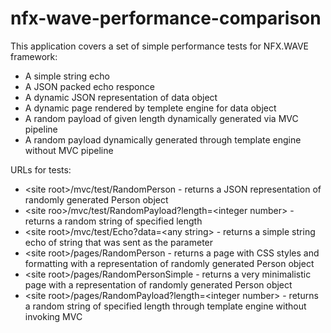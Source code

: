 # nfx-wave-performance-comparison
This application covers a set of simple performance tests for NFX.WAVE framework:
 * A simple string echo
 * A JSON packed echo responce
 * A dynamic JSON representation of data object
 * A dynamic page rendered by templete engine for data object
 * A random payload of given length dynamically generated via MVC pipeline
 * A random payload dynamically generated through template engine without MVC pipeline

URLs for tests:

* &lt;site root&gt;/mvc/test/RandomPerson     - returns a JSON representation of randomly generated Person object
* &lt;site roo&gt;/mvc/test/RandomPayload?length=&lt;integer number&gt; - returns a random string of specified length
* &lt;site root&gt;/mvc/test/Echo?data=&lt;any string&gt; - returns a simple string echo of string that was sent as the parameter
* &lt;site root&gt;/pages/RandomPerson   - returns a page with CSS styles and formatting with a representation of randomly generated Person object
* &lt;site root&gt;/pages/RandomPersonSimple   - returns a very minimalistic page with a representation of randomly generated Person object
* &lt;site root&gt;/pages/RandomPayload?length=&lt;integer number&gt; - returns a random string of specified length through template engine without invoking MVC
